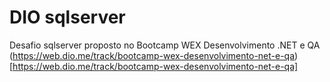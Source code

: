 # DIO sqlserver

Desafio sqlserver proposto no Bootcamp WEX Desenvolvimento .NET e QA (https://web.dio.me/track/bootcamp-wex-desenvolvimento-net-e-qa)[https://web.dio.me/track/bootcamp-wex-desenvolvimento-net-e-qa]

